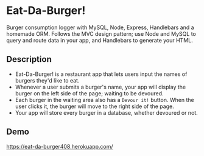 # Eat-Da-Burger!
Burger consumption logger with MySQL, Node, Express, Handlebars and a homemade ORM. Follows the MVC design pattern; use Node and MySQL to query and route data in your app, and Handlebars to generate your HTML.

## Description
- Eat-Da-Burger! is a restaurant app that lets users input the names of burgers they'd like to eat.
- Whenever a user submits a burger's name, your app will display the burger on the left side of the page; waiting to be devoured.
- Each burger in the waiting area also has a `Devour it!` button. When the user clicks it, the burger will move to the right side of the page.
- Your app will store every burger in a database, whether devoured or not.

## Demo
https://eat-da-burger408.herokuapp.com/
